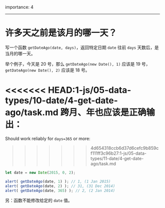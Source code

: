 importance: 4

---

# 许多天之前是该月的哪一天？

写一个函数 `getDateAgo(date, days)`，返回特定日期 `date` 往前 `days` 天数后，是当月的哪一天。

举个例子，今天是 20 号，那么 `getDateAgo(new Date(), 1)` 应该是 19 号，`getDateAgo(new Date(), 2)` 应该是 18 号。

<<<<<<< HEAD:1-js/05-data-types/10-date/4-get-date-ago/task.md
跨月、年也应该是正确输出：
=======
Should work reliably for `days=365` or more:
>>>>>>> 4d654318ccb6d37d6cefc9b859cf111ff3c96b27:1-js/05-data-types/11-date/4-get-date-ago/task.md

```js
let date = new Date(2015, 0, 2);

alert( getDateAgo(date, 1) ); // 1, (1 Jan 2015)
alert( getDateAgo(date, 2) ); // 31, (31 Dec 2014)
alert( getDateAgo(date, 365) ); // 2, (2 Jan 2014)
```

另：函数不能修改给定的 `date` 值。
